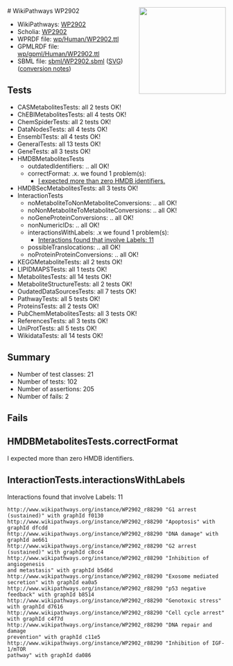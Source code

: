 <img style="float: right; width: 200px" src="../logo.png" />
# WikiPathways WP2902

* WikiPathways: [WP2902](https://identifiers.org/wikipathways:WP2902)
* Scholia: [WP2902](https://scholia.toolforge.org/wikipathways/WP2902)
* WPRDF file: [wp/Human/WP2902.ttl](../wp/Human/WP2902.ttl)
* GPMLRDF file: [wp/gpml/Human/WP2902.ttl](../wp/gpml/Human/WP2902.ttl)
* SBML file: [sbml/WP2902.sbml](../sbml/WP2902.sbml) ([SVG](../sbml/WP2902.svg)) ([conversion notes](../sbml/WP2902.txt))

## Tests
* CASMetabolitesTests: all 2 tests OK!
* ChEBIMetabolitesTests: all 4 tests OK!
* ChemSpiderTests: all 2 tests OK!
* DataNodesTests: all 4 tests OK!
* EnsemblTests: all 4 tests OK!
* GeneralTests: all 13 tests OK!
* GeneTests: all 3 tests OK!
* HMDBMetabolitesTests
    * outdatedIdentifiers: .. all OK!
    * correctFormat: .x. we found 1 problem(s):
        * [I expected more than zero HMDB identifiers.](#ad154c1e)
* HMDBSecMetabolitesTests: all 3 tests OK!
* InteractionTests
    * noMetaboliteToNonMetaboliteConversions: .. all OK!
    * noNonMetaboliteToMetaboliteConversions: .. all OK!
    * noGeneProteinConversions: .. all OK!
    * nonNumericIDs: .. all OK!
    * interactionsWithLabels: .x we found 1 problem(s):
        * [Interactions found that involve Labels: 11](#fe97a8b9)
    * possibleTranslocations: .. all OK!
    * noProteinProteinConversions: .. all OK!
* KEGGMetaboliteTests: all 2 tests OK!
* LIPIDMAPSTests: all 1 tests OK!
* MetabolitesTests: all 14 tests OK!
* MetaboliteStructureTests: all 2 tests OK!
* OudatedDataSourcesTests: all 7 tests OK!
* PathwayTests: all 5 tests OK!
* ProteinsTests: all 2 tests OK!
* PubChemMetabolitesTests: all 3 tests OK!
* ReferencesTests: all 3 tests OK!
* UniProtTests: all 5 tests OK!
* WikidataTests: all 14 tests OK!


## Summary

* Number of test classes: 21
* Number of tests: 102
* Number of assertions: 205
* Number of fails: 2

## Fails

<a name="ad154c1e" />

## HMDBMetabolitesTests.correctFormat

I expected more than zero HMDB identifiers.
<a name="fe97a8b9" />

## InteractionTests.interactionsWithLabels

Interactions found that involve Labels: 11
```
http://www.wikipathways.org/instance/WP2902_r88290 "G1 arrest (sustained)" with graphId f0130
http://www.wikipathways.org/instance/WP2902_r88290 "Apoptosis" with graphId dfcdd
http://www.wikipathways.org/instance/WP2902_r88290 "DNA damage" with graphId ae661
http://www.wikipathways.org/instance/WP2902_r88290 "G2 arrest (sustained)" with graphId c8cc4
http://www.wikipathways.org/instance/WP2902_r88290 "Inhibition of
angiogenesis
and metastasis" with graphId b5d6d
http://www.wikipathways.org/instance/WP2902_r88290 "Exosome mediated secretion" with graphId ea0a5
http://www.wikipathways.org/instance/WP2902_r88290 "p53 negative feedback" with graphId b8514
http://www.wikipathways.org/instance/WP2902_r88290 "Genotoxic stress" with graphId d7616
http://www.wikipathways.org/instance/WP2902_r88290 "Cell cycle arrest" with graphId c4f7d
http://www.wikipathways.org/instance/WP2902_r88290 "DNA repair and damage
prevention" with graphId c11e5
http://www.wikipathways.org/instance/WP2902_r88290 "Inhibition of IGF-1/mTOR 
pathway" with graphId da086
```

